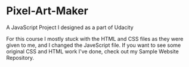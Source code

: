 # Pixel-Art-Maker
A JavaScript Project I designed as a part of Udacity

For this course I mostly stuck with the HTML and CSS files as they were given to me, and I changed the JaveScript file. If you want to see some original CSS and HTML work I've done, check out my Sample Website Repository. 
